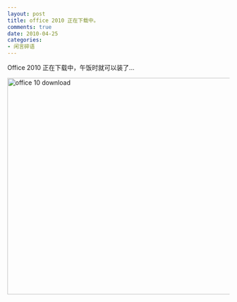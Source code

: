 ```yaml
---
layout: post
title: office 2010 正在下载中。
comments: true
date: 2010-04-25
categories:
- 闲言碎语
---
```


<p>Office 2010 正在下载中，午饭时就可以装了...</p>
<p><img src="http://huobazi.aspxboy.com/images/hbz_images/office10download.png" alt="office 10 download" width="588" height="491"></p>				

